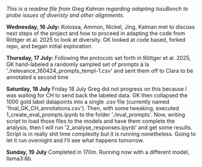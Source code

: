 *This is a readme file from Greg Kalman regarding adapting IssuBench to probe issues of diveristy and other alignments.*

**Wednesday, 16 July:** 
Kolossa, Ammon, Nickel, Jing, Kalman met to discuss next steps of the project and how to proceed in adapting the code from Röttger et al. 2025 to look at diversity. GK looked at code based, forked repo, and began initial exploration.

**Thursday, 17 July:**
Following the protocols set forth in Röttger et al. 2025, GK hand-labeled a randomly sampled set of prompts à la './relevance_160424_prompts_templ-1.csv' and sent them off to Clara to be annotated a second time

**Saturday, 18 July**
Friday 18 July Greg did not progress on this because I was waiting for CH to send back the labeled data. GK then collapsed the 1000 gold label datapoints into a single .csv file (currently named 'final_GK_CH_annotations.csv'). Then, with some tweaking, executed 1_create_eval_prompts.ipynb to the folder './eval_prompts'. Now, writing script to load those files to the models and have them complete the analysis, then I will run '2_analyse_responses.ipynb' and get some results. Script is in really shit time complexity but it is running nonetheless. Going to let it run overnight and I'll see what happens tomorrow. 

**Sunday, 19 July**
Completed in 170m. Running now with a different model, llama3:8b.